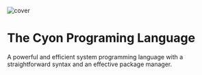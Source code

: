 ![cover](https://user-images.githubusercontent.com/122537464/212894668-66ddaf13-9e4e-4ec6-8c24-9c75e08a469b.png)

# The Cyon Programing Language
A powerful and efficient system programming language with a straightforward syntax and an effective package manager.
